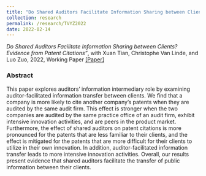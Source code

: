 ```yaml
---
title: "Do Shared Auditors Facilitate Information Sharing between Clients? Evidence from Patent Citations"
collection: research
permalink: /research/TVYZ2022
date: 2022-02-14
---
```


*Do Shared Auditors Facilitate Information Sharing between Clients? Evidence from Patent Citations”*, with Xuan Tian, Christophe Van Linde, and Luo Zuo, 2022, Working Paper [[Paper]](https://papers.ssrn.com/sol3/papers.cfm?abstract_id=4099144)

### Abstract
This paper explores auditors’ information intermediary role by examining auditor-facilitated information transfer between clients. We find that a company is more likely to cite another company’s patents when they are audited by the same audit firm. This effect is stronger when the two companies are audited by the same practice office of an audit firm, exhibit intensive innovation activities, and are peers in the product market. Furthermore, the effect of shared auditors on patent citations is more pronounced for the patents that are less familiar to their clients, and the effect is mitigated for the patents that are more difficult for their clients to utilize in their own innovation. In addition, auditor-facilitated information transfer leads to more intensive innovation activities. Overall, our results present evidence that shared auditors facilitate the transfer of public information between their clients.


